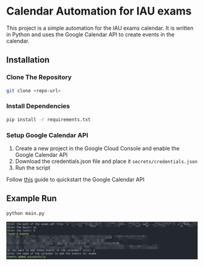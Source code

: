 # Calendar Automation for IAU exams

This project is a simple automation for the IAU exams calendar. It is written in Python and uses the Google Calendar API to create events in the calendar.

## Installation

### Clone The Repository

```bash
git clone <repo-url>
```

### Install Dependencies

```bash
pip install -r requirements.txt
```

### Setup Google Calendar API

1. Create a new project in the Google Cloud Console and enable the Google Calendar API
2. Download the credentials.json file and place it `secrets/credentials.json`
3. Run the script

Follow [this](https://developers.google.com/calendar/api/quickstart/python) guide to quickstart the Google Calendar API

## Example Run

```bash
python main.py
```

![alt text](promotional/example_run.png)
